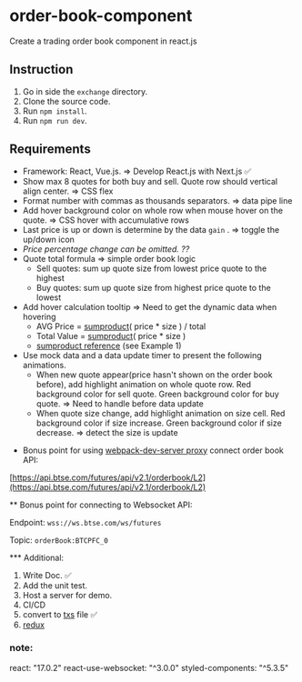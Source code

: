 # order-book-component

Create a trading order book component in react.js

## Instruction
1. Go in side the `exchange` directory.
2. Clone the source code.
3. Run `npm install`.
4. Run `npm run dev`.

## Requirements

- Framework: React, Vue.js. ⇒ Develop React.js with Next.js ✅
- Show max 8 quotes for both buy and sell. Quote row should vertical align center. ⇒ CSS flex
- Format number with commas as thousands separators. ⇒ data pipe line
- Add hover background color on whole row when mouse hover on the quote. ⇒ CSS hover with accumulative rows
- Last price is up or down is determine by the data `gain` . ⇒ toggle the up/down icon
- _Price percentage change can be omitted. ??_
- Quote total formula ⇒ simple order book logic
  - Sell quotes: sum up quote size from lowest price quote to the highest
  - Buy quotes: sum up quote size from highest price quote to the lowest
- Add hover calculation tooltip ⇒ Need to get the dynamic data when hovering
  - AVG Price = [sumproduct](https://support.microsoft.com/en-us/office/sumproduct-function-16753e75-9f68-4874-94ac-4d2145a2fd2e)( price \* size ) / total
  - Total Value = [sumproduct](https://support.microsoft.com/en-us/office/sumproduct-function-16753e75-9f68-4874-94ac-4d2145a2fd2e)( price \* size )
  * [sumproduct reference](https://support.microsoft.com/en-us/office/sumproduct-function-16753e75-9f68-4874-94ac-4d2145a2fd2e) (see Example 1)
- Use mock data and a data update timer to present the following animations.
  - When new quote appear(price hasn't shown on the order book before), add highlight animation on whole quote row. Red background color for sell quote. Green background color for buy quote. ⇒ Need to handle before data update
  - When quote size change, add highlight animation on size cell. Red background color if size increase. Green background color if size decrease. ⇒ detect the size is update

* Bonus point for using [webpack-dev-server proxy](https://webpack.js.org/configuration/dev-server/#devserverproxy) connect order book API:

[https://api.btse.com/futures/api/v2.1/orderbook/L2](https://api.btse.com/futures/api/v2.1/orderbook/L2)

\*\* Bonus point for connecting to Websocket API:

Endpoint: `wss://ws.btse.com/ws/futures`

Topic: `orderBook:BTCPFC_0`

\*\*\* Additional:

1. Write Doc. ✅
2. Add the unit test.
3. Host a server for demo.
4. CI/CD
5. convert to [txs](https://nextjs.org/docs/basic-features/typescript) file ✅
6. [redux](https://redux.js.org/)

### note:

react: "17.0.2"
react-use-websocket: "^3.0.0"
styled-components: "^5.3.5"